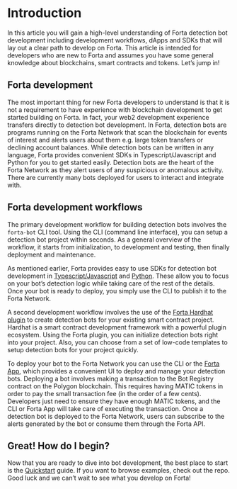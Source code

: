 # Introduction

In this article you will gain a high-level understanding of Forta detection bot development including development workflows, dApps and SDKs that will lay out a clear path to develop on Forta. This article is intended for developers who are new to Forta and assumes you have some general knowledge about blockchains, smart contracts and tokens. Let’s jump in!

 ##  Forta development

The most important thing for new Forta developers to understand is that it is not a requirement to have experience with blockchain development to get started building on Forta. In fact, your web2 development experience transfers directly to detection bot development. In Forta, detection bots are programs running on the Forta Network that scan the blockchain for events of interest and alerts users about them e.g. large token transfers or declining account balances. While detection bots can be written in any language, Forta provides convenient SDKs in Typescript/Javascript and Python for you to get started easily. Detection bots are the heart of the Forta Network as they alert users of any suspicious or anomalous activity. There are currently many bots deployed for users to interact and integrate with.

## Forta development workflows

The primary development workflow for building detection bots involves the `forta-bot` CLI tool. Using the CLI (command line interface), you can setup a detection bot project within seconds. As a general overview of the workflow, it starts from initialization, to development and testing, then finally deployment and maintenance.

As mentioned earlier, Forta provides easy to use SDKs for detection bot development in [Typescript/Javascript](https://www.npmjs.com/package/@fortanetwork/forta-bot) and [Python](https://pypi.org/project/forta-bot-sdk/). These allow you to focus on your bot’s detection logic while taking care of the rest of the details. Once your bot is ready to deploy, you simply use the CLI to publish it to the Forta Network.

A second development workflow involves the use of the [Forta Hardhat plugin](https://www.npmjs.com/package/hardhat-forta) to create detection bots for your existing smart contract project. Hardhat is a smart contract development framework with a powerful plugin ecosystem. Using the Forta plugin, you can initialize detection bots right into your project. Also, you can choose from a set of low-code templates to setup detection bots for your project quickly.

To deploy your bot to the Forta Network you can use the CLI or the [Forta App](https://app.forta.network/), which provides a convenient UI to deploy and manage your detection bots. Deploying a bot involves making a transaction to the Bot Registry contract on the Polygon blockchain. This requires having MATIC tokens in order to pay the small transaction fee (in the order of a few cents). Developers just need to ensure they have enough MATIC tokens, and the CLI or Forta App will take care of executing the transaction. Once a detection bot is deployed to the Forta Network, users can subscribe to the alerts generated by the bot or consume them through the Forta API.

## Great! How do I begin?

Now that you are ready to dive into bot development, the best place to start is the [Quickstart](https://docs.forta.network/en/latest/quickstart/) guide. If you want to browse examples, check out the repo. Good luck and we can’t wait to see what you develop on Forta!
